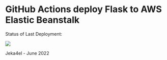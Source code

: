 # GitHub Actions deploy Flask to AWS Elastic Beanstalk




Status of Last Deployment:<br>

<img src="https://github.com/Jeka4el/GitHubActionsAWS/workflows/CI-CD-Pipeline-to-AWS-ElastikBeastalk/badge.svg?branch=main"><br>

Jeka4el - June 2022 


